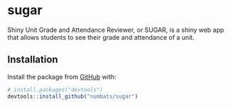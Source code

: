 
<!-- README.md is generated from README.Rmd. Please edit that file -->

# sugar

<!-- badges: start -->
<!-- badges: end -->

Shiny Unit Grade and Attendance Reviewer, or SUGAR, is a shiny web app
that allows students to see their grade and attendance of a unit.

## Installation

Install the package from [GitHub](https://github.com/) with:

``` r
# install.packages("devtools")
devtools::install_github("numbats/sugar")
```
